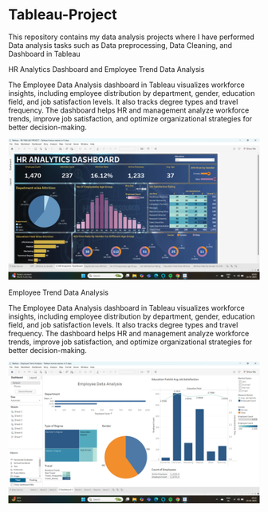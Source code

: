 # Tableau-Project
This repository contains my data analysis projects where I have performed Data analysis tasks such as Data preprocessing, Data Cleaning, and Dashboard in  Tableau

HR Analytics Dashboard and Employee Trend Data Analysis

The Employee Data Analysis dashboard in Tableau visualizes workforce insights, including employee distribution by department, gender, education field, and job satisfaction levels. It also tracks degree types and travel frequency. The dashboard helps HR and management analyze workforce trends, improve job satisfaction, and optimize organizational strategies for better decision-making.

![image alt](https://github.com/rosh799/Excel-Dashboard-Projects/blob/3ff75f217e793fb9aa37acd61d68f1ee6828a4f8/Tableau%20HR%20Analytics.png)


Employee Trend Data Analysis

The Employee Data Analysis dashboard in Tableau visualizes workforce insights, including employee distribution by department, gender, education field, and job satisfaction levels. It also tracks degree types and travel frequency. The dashboard helps HR and management analyze workforce trends, improve job satisfaction, and optimize organizational strategies for better decision-making.

![image alt](https://github.com/rosh799/Excel-Dashboard-Projects/blob/3ff75f217e793fb9aa37acd61d68f1ee6828a4f8/Tableau.png)
